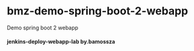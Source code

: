 # bmz-demo-spring-boot-2-webapp

Demo spring boot 2 webapp
#### jenkins-deploy-webapp-lab by.bamossza
